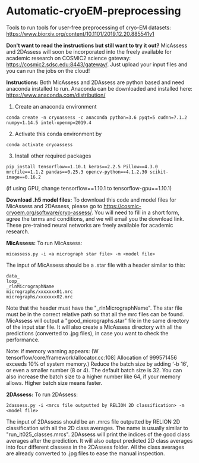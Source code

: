 # Automatic-cryoEM-preprocessing
Tools to run tools for user-free preprocessing of cryo-EM datasets: https://www.biorxiv.org/content/10.1101/2019.12.20.885541v1

**Don't want to read the instructions but still want to try it out?**
MicAssess and 2DAssess will soon be incorporated into the freely available for academic research on COSMIC2 science gateway: https://cosmic2.sdsc.edu:8443/gateway/. Just upload your input files and you can run the jobs on the cloud!

**Instructions:**
Both MicAssess and 2DAssess are python based and need anaconda installed to run. Anaconda can be downloaded and installed here: https://www.anaconda.com/distribution/

1. Create an anaconda environment
```
conda create -n cryoassess -c anaconda python=3.6 pyqt=5 cudnn=7.1.2 numpy=1.14.5 intel-openmp=2019.4
```
2. Activate this conda environment by
```
conda activate cryoassess
```
3. Install other required packages
```
pip install tensorflow==1.10.1 keras==2.2.5 Pillow==4.3.0 mrcfile==1.1.2 pandas==0.25.3 opencv-python==4.1.2.30 scikit-image==0.16.2
```
(if using GPU, change tensorflow==1.10.1 to tensorflow-gpu==1.10.1)

**Download .h5 model files:**
To download this code and model files for MicAssess and 2DAssess, please go to https://cosmic-cryoem.org/software/cryo-assess/. You will need to fill in a short form, agree the terms and conditions, and we will email you the download link. These pre-trained neural networks are freely available for academic research.

**MicAssess:**
To run MicAssess:
```
micassess.py -i <a micrograph star file> -m <model file>
```
The input of MicAssess should be a .star file with a header similar to this:
```
data_
loop_
_rlnMicrographName
micrographs/xxxxxxx01.mrc
micrographs/xxxxxxx02.mrc
```
Note that the header must have the "\_rlnMicrographName". The star file must be in the correct relative path so that all the mrc files can be found.
MicAssess will output a "good_micrographs.star" file in the same directory of the input star file. It will also create a MicAssess directory with all the predictions (converted to .jpg files), in case you want to check the performance.

Note: if memory warning appears:
(W tensorflow/core/framework/allocator.cc:108] Allocation of 999571456 exceeds 10% of system memory.)
Reduce the batch size by adding ‘-b 16’, or even a smaller number (8 or 4). The default batch size is 32. You can also increase the batch size to a higher number like 64, if your memory allows. Higher batch size means faster.

**2DAssess:**
To run 2DAssess:
```
2dassess.py -i <mrcs file outputted by RELION 2D classification> -m <model file>
```
The input of 2DAssess should be an .mrcs file outputted by RELION 2D classification with all the 2D class averages. The name is usually similar to "run_it025_classes.mrcs".
2DAssess will print the indices of the good class averages after the prediction. It will also output predicted 2D class averages into four different classess in the 2DAssess folder. All the class averages are already converted to .jpg files to ease the manual inspection.
